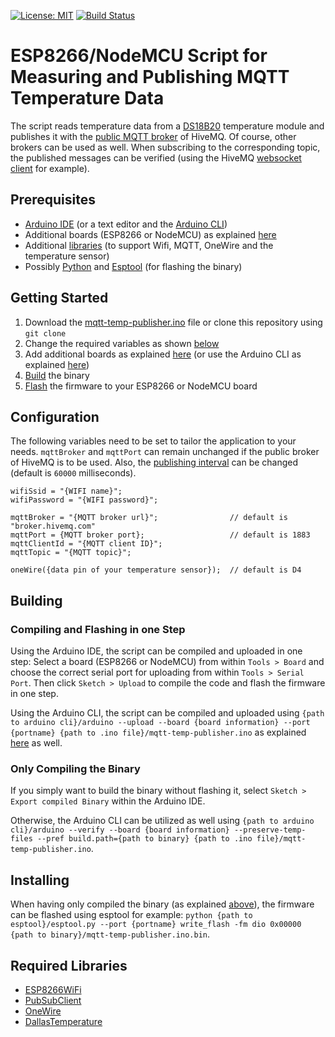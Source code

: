 [![License: MIT](https://img.shields.io/github/license/mashape/apistatus.svg)](https://choosealicense.com/licenses/mit/)
[![Build Status](https://travis-ci.org/pixelstuermer/esp8266-mqtt-temp-publisher.svg?branch=master)](https://travis-ci.org/pixelstuermer/esp8266-mqtt-temp-publisher)

# ESP8266/NodeMCU Script for Measuring and Publishing MQTT Temperature Data
The script reads temperature data from a [DS18B20](https://create.arduino.cc/projecthub/TheGadgetBoy/ds18b20-digital-temperature-sensor-and-arduino-9cc806) temperature module and publishes it with the [public MQTT broker](http://www.mqtt-dashboard.com) of HiveMQ. Of course, other brokers can be used as well. When subscribing to the corresponding topic, the published messages can be verified (using the HiveMQ [websocket client](http://www.hivemq.com/demos/websocket-client/) for example).

## Prerequisites
* [Arduino IDE](https://www.arduino.cc/en/Main/Software) (or a text editor and the [Arduino CLI](https://playground.arduino.cc/Learning/CommandLine))
* Additional boards (ESP8266 or NodeMCU) as explained [here](https://randomnerdtutorials.com/how-to-install-esp8266-board-arduino-ide/)
* Additional [libraries](#required-libraries) (to support Wifi, MQTT, OneWire and the temperature sensor)
* Possibly [Python](https://www.python.org/downloads/) and [Esptool](https://github.com/espressif/esptool) (for flashing the binary)

## Getting Started
1. Download the [mqtt-temp-publisher.ino](https://github.com/pixelstuermer/esp8266-mqtt-temp-publisher/blob/master/mqtt-temp-publisher.ino) file or clone this repository using `git clone`
2. Change the required variables as shown [below](#configuration)
3. Add additional boards as explained [here](https://randomnerdtutorials.com/how-to-install-esp8266-board-arduino-ide/) (or use the Arduino CLI as explained [here](https://github.com/arduino/Arduino/blob/master/build/shared/manpage.adoc))
4. [Build](#building) the binary
5. [Flash](#installing) the firmware to your ESP8266 or NodeMCU board

## Configuration
The following variables need to be set to tailor the application to your needs. `mqttBroker` and `mqttPort` can remain unchanged if the public broker of HiveMQ is to be used. Also, the [publishing interval](https://github.com/pixelstuermer/esp8266-mqtt-temp-publisher/blob/master/mqtt-temp-publisher.ino#L47) can be changed (default is `60000` milliseconds).

    wifiSsid = "{WIFI name}";
    wifiPassword = "{WIFI password}";

    mqttBroker = "{MQTT broker url}";                // default is "broker.hivemq.com"
    mqttPort = {MQTT broker port};                   // default is 1883
    mqttClientId = "{MQTT client ID}";
    mqttTopic = "{MQTT topic}";

    oneWire({data pin of your temperature sensor});  // default is D4

## Building

### Compiling and Flashing in one Step
Using the Arduino IDE, the script can be compiled and uploaded in one step: Select a board (ESP8266 or NodeMCU) from within `Tools > Board` and choose the correct serial port for uploading from within `Tools > Serial Port`. Then click `Sketch > Upload` to compile the code and flash the firmware in one step.

Using the Arduino CLI, the script can be compiled and uploaded using `{path to arduino cli}/arduino --upload --board {board information} --port {portname} {path to .ino file}/mqtt-temp-publisher.ino` as explained [here](https://github.com/arduino/Arduino/blob/master/build/shared/manpage.adoc) as well.

### Only Compiling the Binary
If you simply want to build the binary without flashing it, select `Sketch > Export compiled Binary` within the Arduino IDE.

Otherwise, the Arduino CLI can be utilized as well using `{path to arduino cli}/arduino --verify --board {board information} --preserve-temp-files --pref build.path={path to binary} {path to .ino file}/mqtt-temp-publisher.ino`.

## Installing
When having only compiled the binary (as explained [above](#only-compiling-the-binary)), the firmware can be flashed using esptool for example: `python {path to esptool}/esptool.py --port {portname} write_flash -fm dio 0x00000 {path to binary}/mqtt-temp-publisher.ino.bin`.

## Required Libraries
* [ESP8266WiFi](https://github.com/esp8266/Arduino/tree/master/libraries/ESP8266WiFi)
* [PubSubClient](https://github.com/knolleary/pubsubclient)
* [OneWire](https://github.com/PaulStoffregen/OneWire)
* [DallasTemperature](https://github.com/milesburton/Arduino-Temperature-Control-Library)

